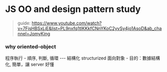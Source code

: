 # JS OO and design pattern study

>guide: https://www.youtube.com/watch?v=7FjsHBSxLjE&list=PL9nxfq1tlKKkfCNnYKoC2yvSy4jo1AsoD&ab_channel=JomyKing

### why oriented-object

程序執行 - 順序, 判斷, 循環 --- 結構化 structurized
面向對象 - 目的：數據結構化, 簡單，讓 server 好懂
